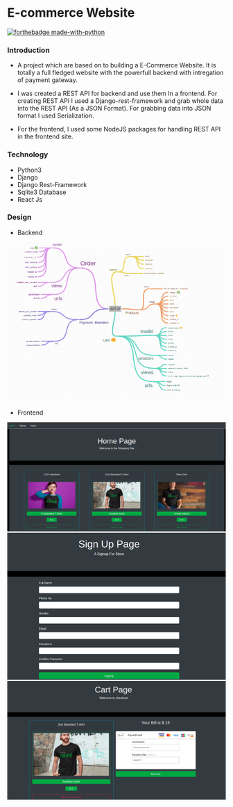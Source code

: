 # E-commerce Website

[![forthebadge made-with-python](http://ForTheBadge.com/images/badges/made-with-python.svg)](https://www.python.org/)

### Introduction

- A project which are based on to building a E-Commerce Website. It is totally a full fledged website with the powerfull backend with intregation of payment gateway.

- I was created a REST API for backend and use them In a frontend. For creating REST API I used a Django-rest-framework and grab whole data into the REST API (As a JSON Format). For grabbing data into JSON format I used Serialization. 

- For the frontend, I used some NodeJS packages for handling REST API in the frontend site.

### Technology
- Python3
- Django
- Django Rest-Framework
- Sqlite3 Database
- React Js

### Design

 - Backend 

 ![screemshot](ecom/media/images/BackEndDesign.png)


 - Frontend 
 
 ![screemshot](ecom/media/images/home.png)
 ![screemshot](ecom/media/images/Signup.png)
 ![screemshot](ecom/media/images/cartPage.png)


